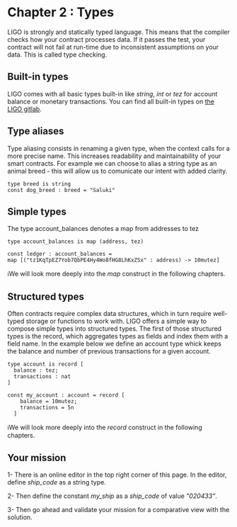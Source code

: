 # Chapter 2 : Types

<dialog character="mechanics">Welcome onboard, I'm the ship's mechanics. The first thing to do before departing is to define your ship's paramaters. Go ahead!</dialog>

LIGO is strongly and statically typed language. This means that the compiler checks how your contract processes data. If it passes the test, your contract will not fail at run-time due to inconsistent assumptions on your data. This is called type checking.

## Built-in types

LIGO comes with all basic types built-in like _string_, _int_ or _tez_ for account balance or monetary transactions. You can find all built-in types on <a href="https://gitlab.com/ligolang/ligo/blob/dev/src/passes/operators/operators.ml#L35" target="_blank">the LIGO gitlab</a>.

## Type aliases

Type aliasing consists in renaming a given type, when the context calls for a more precise name. This increases readability and maintainability of your smart contracts. For example we can choose to alias a string type as an animal breed - this will allow us to comunicate our intent with added clarity.

```
type breed is string
const dog_breed : breed = "Saluki"
```

## Simple types

The type account_balances denotes a map from addresses to tez

```
type account_balances is map (address, tez)

const ledger : account_balances =
map [("tz1KqTpEZ7Yob7QbPE4Hy4Wo8fHG8LhKxZSx" : address) -> 10mutez]

```

ℹ️We will look more deeply into the _map_ construct in the following chapters.

## Structured types

Often contracts require complex data structures, which in turn require well-typed storage or functions to work with. LIGO offers a simple way to compose simple types into structured types.
The first of those structured types is the record, which aggregates types as fields and index them with a field name. In the example below we define an account type whick keeps the balance and number of previous transactions for a given account.

```
type account is record [
  balance : tez;
  transactions : nat
]

const my_account : account = record [
    balance = 10mutez;
    transactions = 5n
  ]
```

ℹ️We will look more deeply into the _record_ construct in the following chapters.

## Your mission

<!-- prettier-ignore -->
1- There is an online editor in the top right corner of this page. In the editor, define *ship\_code* as a string type.

<!-- prettier-ignore -->
2- Then define the constant *my\_ship* as a *ship\_code* of value _"020433"_.

3- Then go ahead and validate your mission for a comparative view with the solution.
